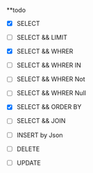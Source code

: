 **todo
- [x] SELECT
- [ ] SELECT && LIMIT
- [x] SELECT && WHRER
- [ ] SELECT && WHRER IN
- [ ] SELECT && WHRER Not
- [ ] SELECT && WHRER Null
- [x] SELECT && ORDER BY
- [ ] SELECT && JOIN

- [ ] INSERT by Json

- [ ] DELETE 

- [ ] UPDATE 
